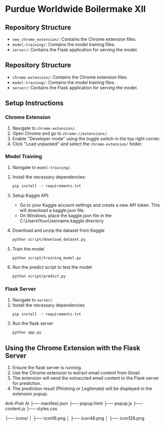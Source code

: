 # Purdue Worldwide Boilermake XII

## Repository Structure
- `new_chrome_extension/`: Contains the Chrome extension files.
- `model-training/`: Contains the model training files.
- `server/`: Contains the Flask application for serving the model.


## Repository Structure
- `chrome-extension/`: Contains the Chrome extension files.
- `model-training/`: Contains the model training files.
- `server/`: Contains the Flask application for serving the model.

## Setup Instructions

### Chrome Extension
1. Navigate to `chrome-extension/`.
2. Open Chrome and go to `chrome://extensions/`.
3. Enable "Developer mode" using the toggle switch in the top right corner.
4. Click "Load unpacked" and select the `chrome-extension/` folder.

### Model Training
1. Navigate to `model-training/`.

2. Install the necessary dependencies:
   ```sh
   pip install -r requirements.txt

3. Setup Kaggle API:
    - Go to your Kaggle account settings and create a new API token. This will download a kaggle.json file.
    - On Windows, place the kaggle.json file in the C:\Users\YourUsername\.kaggle directory

4. Download and unzip the dataset from Kaggle
    ```sh
    python script/download_dataset.py

5. Train the model
    ```sh
    python script/training_model.py

6. Run the predict script to test the model
    ```sh
    python script/predict.py
    
### Flask Server
1. Navigate to `server/`
2. Install the necessary dependencies
    ```sh
    pip install -r requirements.txt
3. Run the flask server
    ```sh
    python app.py

## Using the Chrome Extension with the Flask Server
1. Ensure the flask server is running.
2. Use the Chrome extension to extract email content from Gmail.
3. The extension will send the extraccted email content to the Flask server for prediction.
4. The prediction result (Phishing or Legitimate) will be displayed in the extension popup.




Anti-Pish AI
├── manifest.json
├── popup.html
├── popup.js
├── content.js
├── styles.css

├── icons/
│   ├── icon16.png
│   ├── icon48.png
│   ├── icon128.png

